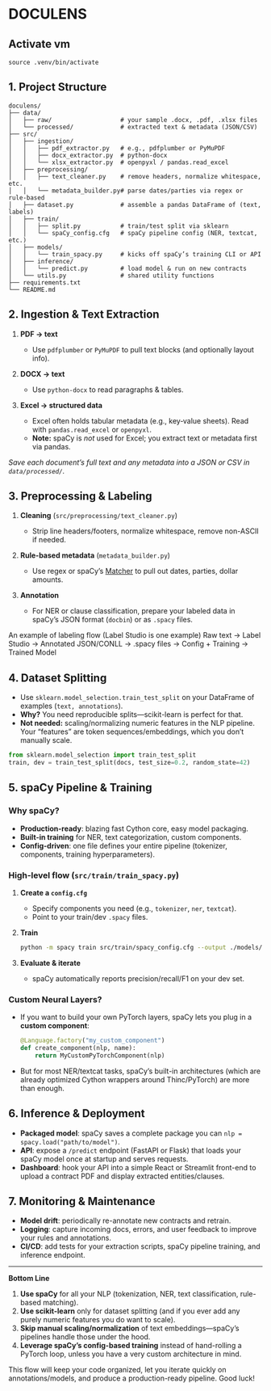 # DOCULENS

## Activate vm

`source .venv/bin/activate`

## 1. Project Structure

```
doculens/
├── data/
│   ├── raw/                   # your sample .docx, .pdf, .xlsx files
│   └── processed/             # extracted text & metadata (JSON/CSV)
├── src/
│   ├── ingestion/
│   │   ├── pdf_extractor.py   # e.g., pdfplumber or PyMuPDF
│   │   ├── docx_extractor.py  # python-docx
│   │   └── xlsx_extractor.py  # openpyxl / pandas.read_excel
│   ├── preprocessing/
│   │   ├── text_cleaner.py    # remove headers, normalize whitespace, etc.
│   │   └── metadata_builder.py# parse dates/parties via regex or rule-based
│   ├── dataset.py             # assemble a pandas DataFrame of (text, labels)
│   ├── train/
│   │   ├── split.py           # train/test split via sklearn
│   │   └── spaCy_config.cfg   # spaCy pipeline config (NER, textcat, etc.)
│   ├── models/
│   │   └── train_spacy.py     # kicks off spaCy’s training CLI or API
│   ├── inference/
│   │   └── predict.py         # load model & run on new contracts
│   └── utils.py               # shared utility functions
├── requirements.txt
└── README.md
```

## 2. Ingestion & Text Extraction

1. **PDF → text**

   * Use `pdfplumber` or `PyMuPDF` to pull text blocks (and optionally layout info).
2. **DOCX → text**

   * Use `python-docx` to read paragraphs & tables.
3. **Excel → structured data**

   * Excel often holds tabular metadata (e.g., key‐value sheets). Read with `pandas.read_excel` or `openpyxl`.
   * **Note:** spaCy is *not* used for Excel; you extract text or metadata first via pandas.

*Save each document’s full text and any metadata into a JSON or CSV in `data/processed/`.*

## 3. Preprocessing & Labeling

1. **Cleaning** (`src/preprocessing/text_cleaner.py`)

   * Strip line headers/footers, normalize whitespace, remove non-ASCII if needed.
2. **Rule-based metadata** (`metadata_builder.py`)

   * Use regex or spaCy’s [Matcher](https://spacy.io/usage/rule-based-matching) to pull out dates, parties, dollar amounts.
3. **Annotation**

   * For NER or clause classification, prepare your labeled data in spaCy’s JSON format (`docbin`) or as `.spacy` files.

An example of labeling flow (Label Studio is one example)
Raw text → Label Studio → Annotated JSON/CONLL → .spacy files → Config + Training → Trained Model

## 4. Dataset Splitting

* Use `sklearn.model_selection.train_test_split` on your DataFrame of examples (`text, annotations`).
* **Why?** You need reproducible splits—scikit-learn is perfect for that.
* **Not needed:** scaling/normalizing numeric features in the NLP pipeline. Your “features” are token sequences/embeddings, which you don’t manually scale.

```python
from sklearn.model_selection import train_test_split
train, dev = train_test_split(docs, test_size=0.2, random_state=42)
```

## 5. spaCy Pipeline & Training

### Why spaCy?

* **Production-ready**: blazing fast Cython core, easy model packaging.
* **Built-in training** for NER, text categorization, custom components.
* **Config-driven**: one file defines your entire pipeline (tokenizer, components, training hyperparameters).

### High-level flow (`src/train/train_spacy.py`)

1. **Create a `config.cfg`**

   * Specify components you need (e.g., `tokenizer`, `ner`, `textcat`).
   * Point to your train/dev `.spacy` files.
2. **Train**

   ```bash
   python -m spacy train src/train/spacy_config.cfg --output ./models/ --paths.train ./data/train.spacy --paths.dev ./data/dev.spacy
   ```
3. **Evaluate & iterate**

   * spaCy automatically reports precision/recall/F1 on your dev set.

### Custom Neural Layers?

* If you want to build your own PyTorch layers, spaCy lets you plug in a **custom component**:

  ```python
  @Language.factory("my_custom_component")
  def create_component(nlp, name):
      return MyCustomPyTorchComponent(nlp)
  ```
* But for most NER/textcat tasks, spaCy’s built-in architectures (which are already optimized Cython wrappers around Thinc/PyTorch) are more than enough.

## 6. Inference & Deployment

* **Packaged model**: spaCy saves a complete package you can `nlp = spacy.load("path/to/model")`.
* **API**: expose a `/predict` endpoint (FastAPI or Flask) that loads your spaCy model once at startup and serves requests.
* **Dashboard**: hook your API into a simple React or Streamlit front-end to upload a contract PDF and display extracted entities/clauses.

## 7. Monitoring & Maintenance

* **Model drift**: periodically re-annotate new contracts and retrain.
* **Logging**: capture incoming docs, errors, and user feedback to improve your rules and annotations.
* **CI/CD**: add tests for your extraction scripts, spaCy pipeline training, and inference endpoint.

---

**Bottom Line**

1. **Use spaCy** for all your NLP (tokenization, NER, text classification, rule-based matching).
2. **Use scikit-learn** only for dataset splitting (and if you ever add any purely numeric features you do want to scale).
3. **Skip manual scaling/normalization** of text embeddings—spaCy’s pipelines handle those under the hood.
4. **Leverage spaCy’s config-based training** instead of hand-rolling a PyTorch loop, unless you have a very custom architecture in mind.

This flow will keep your code organized, let you iterate quickly on annotations/models, and produce a production-ready pipeline. Good luck!
